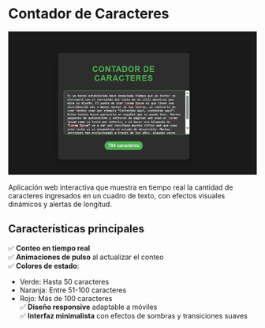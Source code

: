 # Contador de Caracteres

![Visualización del proyecto](proyecto.jpg)

Aplicación web interactiva que muestra en tiempo real la cantidad de caracteres ingresados en un cuadro de texto, con efectos visuales dinámicos y alertas de longitud.

## Características principales

✅ **Conteo en tiempo real**  
✅ **Animaciones de pulso** al actualizar el conteo  
✅ **Colores de estado**:  
   - Verde: Hasta 50 caracteres  
   - Naranja: Entre 51-100 caracteres  
   - Rojo: Más de 100 caracteres  
✅ **Diseño responsive** adaptable a móviles  
✅ **Interfaz minimalista** con efectos de sombras y transiciones suaves

